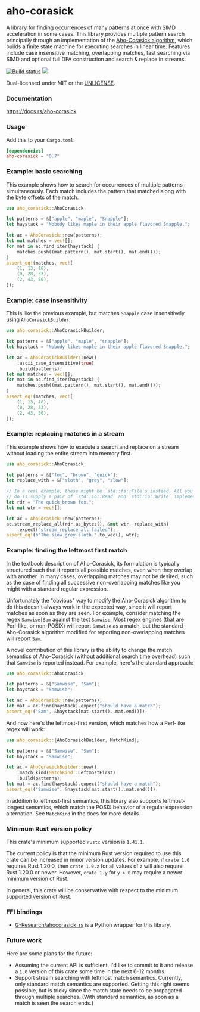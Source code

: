 aho-corasick
============
A library for finding occurrences of many patterns at once with SIMD
acceleration in some cases. This library provides multiple pattern
search principally through an implementation of the
[Aho-Corasick algorithm](https://en.wikipedia.org/wiki/Aho%E2%80%93Corasick_algorithm),
which builds a finite state machine for executing searches in linear time.
Features include case insensitive matching, overlapping matches, fast searching
via SIMD and optional full DFA construction and search & replace in streams.

[![Build status](https://github.com/BurntSushi/aho-corasick/workflows/ci/badge.svg)](https://github.com/BurntSushi/aho-corasick/actions)
[![](http://meritbadge.herokuapp.com/aho-corasick)](https://crates.io/crates/aho-corasick)

Dual-licensed under MIT or the [UNLICENSE](http://unlicense.org).


### Documentation

https://docs.rs/aho-corasick


### Usage

Add this to your `Cargo.toml`:

```toml
[dependencies]
aho-corasick = "0.7"
```


### Example: basic searching

This example shows how to search for occurrences of multiple patterns
simultaneously. Each match includes the pattern that matched along with the
byte offsets of the match.

```rust
use aho_corasick::AhoCorasick;

let patterns = &["apple", "maple", "Snapple"];
let haystack = "Nobody likes maple in their apple flavored Snapple.";

let ac = AhoCorasick::new(patterns);
let mut matches = vec![];
for mat in ac.find_iter(haystack) {
    matches.push((mat.pattern(), mat.start(), mat.end()));
}
assert_eq!(matches, vec![
    (1, 13, 18),
    (0, 28, 33),
    (2, 43, 50),
]);
```


### Example: case insensitivity

This is like the previous example, but matches `Snapple` case insensitively
using `AhoCorasickBuilder`:

```rust
use aho_corasick::AhoCorasickBuilder;

let patterns = &["apple", "maple", "snapple"];
let haystack = "Nobody likes maple in their apple flavored Snapple.";

let ac = AhoCorasickBuilder::new()
    .ascii_case_insensitive(true)
    .build(patterns);
let mut matches = vec![];
for mat in ac.find_iter(haystack) {
    matches.push((mat.pattern(), mat.start(), mat.end()));
}
assert_eq!(matches, vec![
    (1, 13, 18),
    (0, 28, 33),
    (2, 43, 50),
]);
```


### Example: replacing matches in a stream

This example shows how to execute a search and replace on a stream without
loading the entire stream into memory first.

```rust
use aho_corasick::AhoCorasick;

let patterns = &["fox", "brown", "quick"];
let replace_with = &["sloth", "grey", "slow"];

// In a real example, these might be `std::fs::File`s instead. All you need to
// do is supply a pair of `std::io::Read` and `std::io::Write` implementations.
let rdr = "The quick brown fox.";
let mut wtr = vec![];

let ac = AhoCorasick::new(patterns);
ac.stream_replace_all(rdr.as_bytes(), &mut wtr, replace_with)
    .expect("stream_replace_all failed");
assert_eq!(b"The slow grey sloth.".to_vec(), wtr);
```


### Example: finding the leftmost first match

In the textbook description of Aho-Corasick, its formulation is typically
structured such that it reports all possible matches, even when they overlap
with another. In many cases, overlapping matches may not be desired, such as
the case of finding all successive non-overlapping matches like you might with
a standard regular expression.

Unfortunately the "obvious" way to modify the Aho-Corasick algorithm to do
this doesn't always work in the expected way, since it will report matches as
soon as they are seen. For example, consider matching the regex `Samwise|Sam`
against the text `Samwise`. Most regex engines (that are Perl-like, or
non-POSIX) will report `Samwise` as a match, but the standard Aho-Corasick
algorithm modified for reporting non-overlapping matches will report `Sam`.

A novel contribution of this library is the ability to change the match
semantics of Aho-Corasick (without additional search time overhead) such that
`Samwise` is reported instead. For example, here's the standard approach:

```rust
use aho_corasick::AhoCorasick;

let patterns = &["Samwise", "Sam"];
let haystack = "Samwise";

let ac = AhoCorasick::new(patterns);
let mat = ac.find(haystack).expect("should have a match");
assert_eq!("Sam", &haystack[mat.start()..mat.end()]);
```

And now here's the leftmost-first version, which matches how a Perl-like
regex will work:

```rust
use aho_corasick::{AhoCorasickBuilder, MatchKind};

let patterns = &["Samwise", "Sam"];
let haystack = "Samwise";

let ac = AhoCorasickBuilder::new()
    .match_kind(MatchKind::LeftmostFirst)
    .build(patterns);
let mat = ac.find(haystack).expect("should have a match");
assert_eq!("Samwise", &haystack[mat.start()..mat.end()]);
```

In addition to leftmost-first semantics, this library also supports
leftmost-longest semantics, which match the POSIX behavior of a regular
expression alternation. See `MatchKind` in the docs for more details.


### Minimum Rust version policy

This crate's minimum supported `rustc` version is `1.41.1`.

The current policy is that the minimum Rust version required to use this crate
can be increased in minor version updates. For example, if `crate 1.0` requires
Rust 1.20.0, then `crate 1.0.z` for all values of `z` will also require Rust
1.20.0 or newer. However, `crate 1.y` for `y > 0` may require a newer minimum
version of Rust.

In general, this crate will be conservative with respect to the minimum
supported version of Rust.


### FFI bindings

* [G-Research/ahocorasick_rs](https://github.com/G-Research/ahocorasick_rs/)
is a Python wrapper for this library.


### Future work

Here are some plans for the future:

* Assuming the current API is sufficient, I'd like to commit to it and release
  a `1.0` version of this crate some time in the next 6-12 months.
* Support stream searching with leftmost match semantics. Currently, only
  standard match semantics are supported. Getting this right seems possible,
  but is tricky since the match state needs to be propagated through multiple
  searches. (With standard semantics, as soon as a match is seen the search
  ends.)
